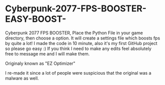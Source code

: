 # Cyberpunk-2077-FPS-BOOSTER-EASY-BOOST-
Cyberpunk 2077 FPS BOOSTER, Place the Python File in your game directory, then choose a option. It will create a settings file which boosts fps by quite a lot! I made the code in 10 minute, also it's my first GitHub project so please go easy :) If you think I need to make any edits feel absolutely free to message me and I will make them. 

Originaly known as "EZ Optimizer"

I re-made it since a lot of people were suspicious that the original was a malware as well.
